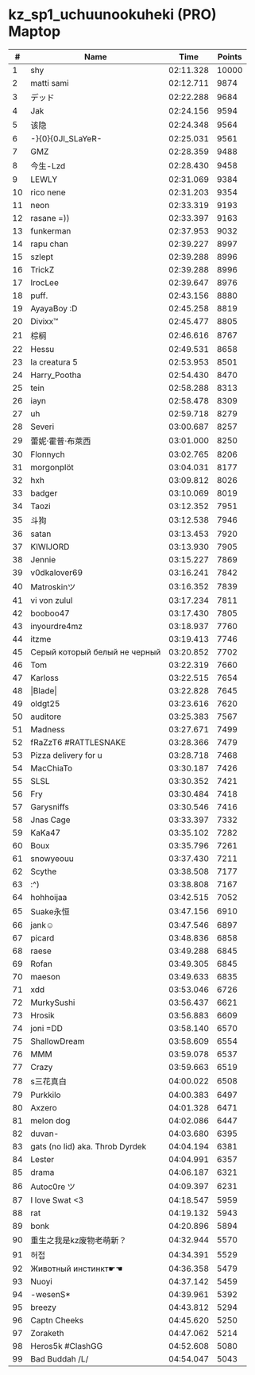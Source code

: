 # kz_sp1_uchuunookuheki (PRO) Maptop

|  # | Name | Time | Points |
|-------------- | -------------- | -------------- | -------------- | 
| 1 | shy | 02:11.328 | 10000 | 
| 2 | matti sami | 02:12.711 | 9874 | 
| 3 | デッド | 02:22.288 | 9684 | 
| 4 | Jak | 02:24.156 | 9594 | 
| 5 | 该隐 | 02:24.348 | 9564 | 
| 6 | -}{0}{0JI_SLaYeR- | 02:25.031 | 9561 | 
| 7 | GMZ | 02:28.359 | 9488 | 
| 8 | 今生-Lzd | 02:28.430 | 9458 | 
| 9 | LEWLY | 02:31.069 | 9384 | 
| 10 | rico nene | 02:31.203 | 9354 | 
| 11 | neon | 02:33.319 | 9193 | 
| 12 | rasane =)) | 02:33.397 | 9163 | 
| 13 | funkerman | 02:37.953 | 9032 | 
| 14 | rapu chan | 02:39.227 | 8997 | 
| 15 | szlept | 02:39.288 | 8996 | 
| 16 | TrickZ | 02:39.288 | 8996 | 
| 17 | IrocLee | 02:39.647 | 8976 | 
| 18 | puff. | 02:43.156 | 8880 | 
| 19 | AyayaBoy :D | 02:45.258 | 8819 | 
| 20 | Divixx™ | 02:45.477 | 8805 | 
| 21 | 棕榈 | 02:46.616 | 8767 | 
| 22 | Hessu | 02:49.531 | 8658 | 
| 23 | la creatura 5 | 02:53.953 | 8501 | 
| 24 | Harry_Pootha | 02:54.430 | 8470 | 
| 25 | tein | 02:58.288 | 8313 | 
| 26 | iayn | 02:58.478 | 8309 | 
| 27 | uh | 02:59.718 | 8279 | 
| 28 | Severi | 03:00.687 | 8257 | 
| 29 | 蕾妮·霍普·布萊西 | 03:01.000 | 8250 | 
| 30 | Flonnych | 03:02.765 | 8206 | 
| 31 | morgonplöt | 03:04.031 | 8177 | 
| 32 | hxh | 03:09.812 | 8026 | 
| 33 | badger | 03:10.069 | 8019 | 
| 34 | Taozi | 03:12.352 | 7951 | 
| 35 | 斗狗 | 03:12.538 | 7946 | 
| 36 | satan | 03:13.453 | 7920 | 
| 37 | KIWIJORD | 03:13.930 | 7905 | 
| 38 | Jennie | 03:15.227 | 7869 | 
| 39 | v0dkalover69 | 03:16.241 | 7842 | 
| 40 | Matroskinツ | 03:16.352 | 7839 | 
| 41 | vi von zulul | 03:17.234 | 7811 | 
| 42 | booboo47 | 03:17.430 | 7805 | 
| 43 | inyourdre4mz | 03:18.937 | 7760 | 
| 44 | itzme | 03:19.413 | 7746 | 
| 45 | Серый который белый не черный | 03:20.852 | 7702 | 
| 46 | Tom | 03:22.319 | 7660 | 
| 47 | Karloss | 03:22.515 | 7654 | 
| 48 | \|Blade\| | 03:22.828 | 7645 | 
| 49 | oldgt25 | 03:23.616 | 7620 | 
| 50 | auditore | 03:25.383 | 7567 | 
| 51 | Madness | 03:27.671 | 7499 | 
| 52 | fRaZzT6 #RATTLESNAKE | 03:28.366 | 7479 | 
| 53 | Pizza delivery for u | 03:28.718 | 7468 | 
| 54 | MacChiaTo | 03:30.187 | 7426 | 
| 55 | SLSL | 03:30.352 | 7421 | 
| 56 | Fry | 03:30.484 | 7418 | 
| 57 | Garysniffs | 03:30.546 | 7416 | 
| 58 | Jnas Cage | 03:33.397 | 7332 | 
| 59 | KaKa47 | 03:35.102 | 7282 | 
| 60 | Boux | 03:35.796 | 7261 | 
| 61 | snowyeouu | 03:37.430 | 7211 | 
| 62 | Scythe | 03:38.508 | 7177 | 
| 63 | :^) | 03:38.808 | 7167 | 
| 64 | hohhoijaa | 03:42.515 | 7052 | 
| 65 | Suake永恒 | 03:47.156 | 6910 | 
| 66 | jank☺ | 03:47.546 | 6897 | 
| 67 | picard | 03:48.836 | 6858 | 
| 68 | raese | 03:49.288 | 6845 | 
| 69 | Rofan | 03:49.305 | 6845 | 
| 70 | maeson | 03:49.633 | 6835 | 
| 71 | xdd | 03:53.046 | 6726 | 
| 72 | MurkySushi | 03:56.437 | 6621 | 
| 73 | Hrosik | 03:56.883 | 6609 | 
| 74 | joni =DD | 03:58.140 | 6570 | 
| 75 | ShallowDream | 03:58.609 | 6554 | 
| 76 | MMM | 03:59.078 | 6537 | 
| 77 | Crazy | 03:59.663 | 6519 | 
| 78 | s三花真白 | 04:00.022 | 6508 | 
| 79 | Purkkilo | 04:00.383 | 6497 | 
| 80 | Axzero | 04:01.328 | 6471 | 
| 81 | melon dog | 04:02.086 | 6447 | 
| 82 | duvan- | 04:03.680 | 6395 | 
| 83 | gats (no lid) aka. Throb Dyrdek | 04:04.194 | 6381 | 
| 84 | Lester | 04:04.991 | 6357 | 
| 85 | drama | 04:06.187 | 6321 | 
| 86 | Autoc0re ツ | 04:09.397 | 6231 | 
| 87 | I love Swat <3 | 04:18.547 | 5959 | 
| 88 | rat | 04:19.132 | 5943 | 
| 89 | bonk | 04:20.896 | 5894 | 
| 90 | 重生之我是kz废物老萌新？ | 04:32.944 | 5570 | 
| 91 | 허접 | 04:34.391 | 5529 | 
| 92 | Животный инстинкт☛☚ | 04:36.358 | 5479 | 
| 93 | Nuoyi | 04:37.142 | 5459 | 
| 94 | -wesenS* | 04:39.961 | 5392 | 
| 95 | breezy | 04:43.812 | 5294 | 
| 96 | Captn Cheeks | 04:45.620 | 5250 | 
| 97 | Zoraketh | 04:47.062 | 5214 | 
| 98 | Heros5k #ClashGG | 04:52.608 | 5080 | 
| 99 | Bad Buddah /L/ | 04:54.047 | 5043 | 

